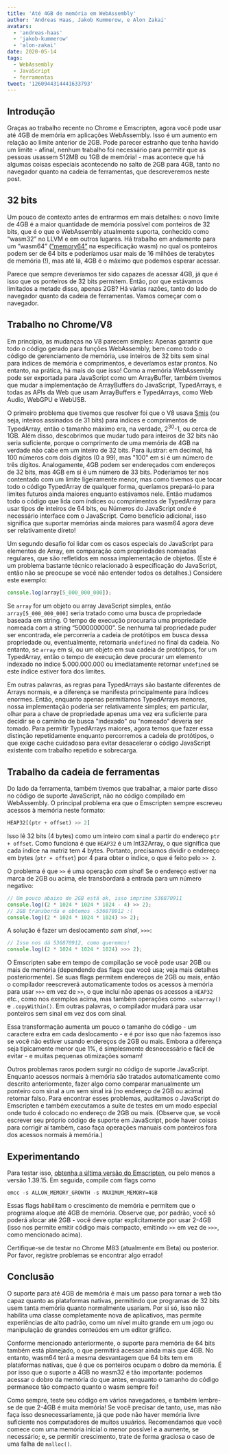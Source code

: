 ```yaml
---
title: 'Até 4GB de memória em WebAssembly'
author: 'Andreas Haas, Jakob Kummerow, e Alon Zakai'
avatars:
  - 'andreas-haas'
  - 'jakob-kummerow'
  - 'alon-zakai'
date: 2020-05-14
tags:
  - WebAssembly
  - JavaScript
  - ferramentas
tweet: '1260944314441633793'
---
```


## Introdução

Graças ao trabalho recente no Chrome e Emscripten, agora você pode usar até 4GB de memória em aplicações WebAssembly. Isso é um aumento em relação ao limite anterior de 2GB. Pode parecer estranho que tenha havido um limite - afinal, nenhum trabalho foi necessário para permitir que as pessoas usassem 512MB ou 1GB de memória! - mas acontece que há algumas coisas especiais acontecendo no salto de 2GB para 4GB, tanto no navegador quanto na cadeia de ferramentas, que descreveremos neste post.

<!--truncate-->
## 32 bits

Um pouco de contexto antes de entrarmos em mais detalhes: o novo limite de 4GB é a maior quantidade de memória possível com ponteiros de 32 bits, que é o que o WebAssembly atualmente suporta, conhecido como “wasm32” no LLVM e em outros lugares. Há trabalho em andamento para um “wasm64” ([“memory64”](https://github.com/WebAssembly/memory64/blob/master/proposals/memory64/Overview.md) na especificação wasm) no qual os ponteiros podem ser de 64 bits e poderíamos usar mais de 16 milhões de terabytes de memória (!), mas até lá, 4GB é o máximo que podemos esperar acessar.

Parece que sempre deveríamos ter sido capazes de acessar 4GB, já que é isso que os ponteiros de 32 bits permitem. Então, por que estávamos limitados a metade disso, apenas 2GB? Há várias razões, tanto do lado do navegador quanto da cadeia de ferramentas. Vamos começar com o navegador.

## Trabalho no Chrome/V8

Em princípio, as mudanças no V8 parecem simples: Apenas garantir que todo o código gerado para funções WebAssembly, bem como todo o código de gerenciamento de memória, use inteiros de 32 bits sem sinal para índices de memória e comprimentos, e deveríamos estar prontos. No entanto, na prática, há mais do que isso! Como a memória WebAssembly pode ser exportada para JavaScript como um ArrayBuffer, também tivemos que mudar a implementação de ArrayBuffers do JavaScript, TypedArrays, e todas as APIs da Web que usam ArrayBuffers e TypedArrays, como Web Audio, WebGPU e WebUSB.

O primeiro problema que tivemos que resolver foi que o V8 usava [Smis](https://v8.dev/blog/pointer-compression#value-tagging-in-v8) (ou seja, inteiros assinados de 31 bits) para índices e comprimentos de TypedArray, então o tamanho máximo era, na verdade, 2<sup>30</sup>-1, ou cerca de 1GB. Além disso, descobrimos que mudar tudo para inteiros de 32 bits não seria suficiente, porque o comprimento de uma memória de 4GB na verdade não cabe em um inteiro de 32 bits. Para ilustrar: em decimal, há 100 números com dois dígitos (0 a 99), mas "100" em si é um número de três dígitos. Analogamente, 4GB podem ser endereçados com endereços de 32 bits, mas 4GB em si é um número de 33 bits. Poderíamos ter nos contentado com um limite ligeiramente menor, mas como tivemos que tocar todo o código TypedArray de qualquer forma, queríamos prepará-lo para limites futuros ainda maiores enquanto estávamos nele. Então mudamos todo o código que lida com índices ou comprimentos de TypedArray para usar tipos de inteiros de 64 bits, ou Números do JavaScript onde é necessário interface com o JavaScript. Como benefício adicional, isso significa que suportar memórias ainda maiores para wasm64 agora deve ser relativamente direto!

Um segundo desafio foi lidar com os casos especiais do JavaScript para elementos de Array, em comparação com propriedades nomeadas regulares, que são refletidos em nossa implementação de objetos. (Este é um problema bastante técnico relacionado à especificação do JavaScript, então não se preocupe se você não entender todos os detalhes.) Considere este exemplo:

```js
console.log(array[5_000_000_000]);
```

Se `array` for um objeto ou array JavaScript simples, então `array[5_000_000_000]` seria tratado como uma busca de propriedade baseada em string. O tempo de execução procuraria uma propriedade nomeada com a string “5000000000”. Se nenhuma tal propriedade puder ser encontrada, ele percorreria a cadeia de protótipos em busca dessa propriedade ou, eventualmente, retornaria `undefined` no final da cadeia. No entanto, se `array` em si, ou um objeto em sua cadeia de protótipos, for um TypedArray, então o tempo de execução deve procurar um elemento indexado no índice 5.000.000.000 ou imediatamente retornar `undefined` se este índice estiver fora dos limites.

Em outras palavras, as regras para TypedArrays são bastante diferentes de Arrays normais, e a diferença se manifesta principalmente para índices enormes. Então, enquanto apenas permitíamos TypedArrays menores, nossa implementação poderia ser relativamente simples; em particular, olhar para a chave de propriedade apenas uma vez era suficiente para decidir se o caminho de busca "indexado" ou "nomeado" deveria ser tomado. Para permitir TypedArrays maiores, agora temos que fazer essa distinção repetidamente enquanto percorremos a cadeia de protótipos, o que exige cache cuidadoso para evitar desacelerar o código JavaScript existente com trabalho repetido e sobrecarga.

## Trabalho da cadeia de ferramentas

Do lado da ferramenta, também tivemos que trabalhar, a maior parte disso no código de suporte JavaScript, não no código compilado em WebAssembly. O principal problema era que o Emscripten sempre escreveu acessos à memória neste formato:

```js
HEAP32[(ptr + offset) >> 2]
```

Isso lê 32 bits (4 bytes) como um inteiro com sinal a partir do endereço `ptr + offset`. Como funciona é que `HEAP32` é um Int32Array, o que significa que cada índice na matriz tem 4 bytes. Portanto, precisamos dividir o endereço em bytes (`ptr + offset`) por 4 para obter o índice, o que é feito pelo `>> 2`.

O problema é que `>>` é uma operação *com sinal*! Se o endereço estiver na marca de 2GB ou acima, ele transbordará a entrada para um número negativo:

```js
// Um pouco abaixo de 2GB está ok, isso imprime 536870911
console.log((2 * 1024 * 1024 * 1024 - 4) >> 2);
// 2GB transborda e obtemos -536870912 :(
console.log((2 * 1024 * 1024 * 1024) >> 2);
```

A solução é fazer um deslocamento *sem sinal*, `>>>`:

```js
// Isso nos dá 536870912, como queremos!
console.log((2 * 1024 * 1024 * 1024) >>> 2);
```

O Emscripten sabe em tempo de compilação se você pode usar 2GB ou mais de memória (dependendo das flags que você usa; veja mais detalhes posteriormente). Se suas flags permitem endereços de 2GB ou mais, então o compilador reescreverá automaticamente todos os acessos à memória para usar `>>>` em vez de `>>`, o que inclui não apenas os acessos a `HEAP32` etc., como nos exemplos acima, mas também operações como `.subarray()` e `.copyWithin()`. Em outras palavras, o compilador mudará para usar ponteiros sem sinal em vez dos com sinal.

Essa transformação aumenta um pouco o tamanho do código - um caractere extra em cada deslocamento - e é por isso que não fazemos isso se você não estiver usando endereços de 2GB ou mais. Embora a diferença seja tipicamente menor que 1%, é simplesmente desnecessário e fácil de evitar - e muitas pequenas otimizações somam!

Outros problemas raros podem surgir no código de suporte JavaScript. Enquanto acessos normais à memória são tratados automaticamente como descrito anteriormente, fazer algo como comparar manualmente um ponteiro com sinal a um sem sinal irá (no endereço de 2GB ou acima) retornar falso. Para encontrar esses problemas, auditamos o JavaScript do Emscripten e também executamos a suíte de testes em um modo especial onde tudo é colocado no endereço de 2GB ou mais. (Observe que, se você escrever seu próprio código de suporte em JavaScript, pode haver coisas para corrigir aí também, caso faça operações manuais com ponteiros fora dos acessos normais à memória.)

## Experimentando

Para testar isso, [obtenha a última versão do Emscripten](https://emscripten.org/docs/getting_started/downloads.html), ou pelo menos a versão 1.39.15. Em seguida, compile com flags como

```
emcc -s ALLOW_MEMORY_GROWTH -s MAXIMUM_MEMORY=4GB
```

Essas flags habilitam o crescimento de memória e permitem que o programa aloque até 4GB de memória. Observe que, por padrão, você só poderá alocar até 2GB - você deve optar explicitamente por usar 2-4GB (isso nos permite emitir código mais compacto, emitindo `>>` em vez de `>>>`, como mencionado acima).

Certifique-se de testar no Chrome M83 (atualmente em Beta) ou posterior. Por favor, registre problemas se encontrar algo errado!

## Conclusão

O suporte para até 4GB de memória é mais um passo para tornar a web tão capaz quanto as plataformas nativas, permitindo que programas de 32 bits usem tanta memória quanto normalmente usariam. Por si só, isso não habilita uma classe completamente nova de aplicativos, mas permite experiências de alto padrão, como um nível muito grande em um jogo ou manipulação de grandes conteúdos em um editor gráfico.

Conforme mencionado anteriormente, o suporte para memória de 64 bits também está planejado, o que permitirá acessar ainda mais que 4GB. No entanto, wasm64 terá a mesma desvantagem que 64 bits tem em plataformas nativas, que é que os ponteiros ocupam o dobro da memória. É por isso que o suporte a 4GB no wasm32 é tão importante: podemos acessar o dobro da memória do que antes, enquanto o tamanho do código permanece tão compacto quanto o wasm sempre foi!

Como sempre, teste seu código em vários navegadores, e também lembre-se de que 2-4GB é muita memória! Se você precisar de tanto, use, mas não faça isso desnecessariamente, já que pode não haver memória livre suficiente nos computadores de muitos usuários. Recomendamos que você comece com uma memória inicial o menor possível e a aumente, se necessário; e, se permitir crescimento, trate de forma graciosa o caso de uma falha de `malloc()`.
